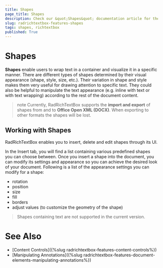 ```yaml
---
title: Shapes
page_title: Shapes
description: Check our &quot;Shapes&quot; documentation article for the RadRichTextBox {{ site.framework_name }} control.
slug: radrichtextbox-features-shapes
tags: shapes, richtextbox
published: True
---
```


# Shapes

**Shapes** enable users to wrap text in a container and visualize it in a specific manner. 
There are different types of shapes determined by their visual appearance (shape, style, size, etc.). Their variation in shape and style makes them very useful for drawing attention to specific text. They could also be helpful to manipulate the text appearance (e.g. inline with text or with text wrapping) according to the rest of the document content.

>note Currently, RadRichTextBox supports the **import and export** of shapes from and to **Office Open XML (DOCX)**. When exporting to other formats the shapes will be lost.

## Working with Shapes 

RadRichTextBox enables you to insert, delete and edit shapes through its UI.

In the Insert tab, you will find a list containing various predefined shapes you can choose between. Once you insert a shape into the document, you can modify its settings and appearance so you can achieve the desired look of your document. Following is a list of the appearance settings you can modify for a shape:

- rotation
- position
- size
- fill
- borders
- adjust values (to customize the geometry of the shape)

> Shapes containing text are not supported in the current version.

# See Also
* [Content Controls]({%slug radrichtextbox-features-content-controls%})
* [Manipulating Annotations]({%slug radrichtextbox-features-document-elements-manipulating-annotations%}) 
